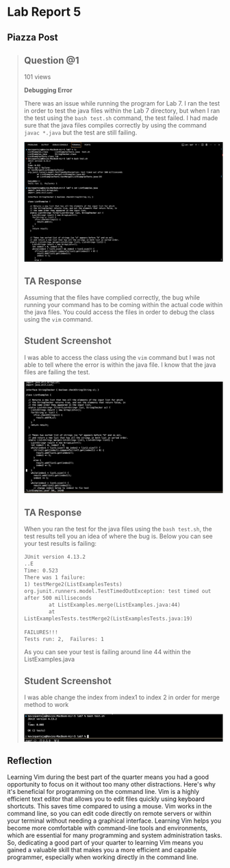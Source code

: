 # Lab Report 5

## Piazza Post

> ## **Question @1**
> 
> 101 views
>
> **Debugging Error**
>
> There was an issue while running the program for Lab 7. I ran the test in order to test the java files within the Lab 7 directory, but when I ran the test using the `bash test.sh` command, the test failed. I had made sure that the java files compiles correctly by using the command `javac *.java` but the test are still failing.
>
> ![Image](https://github.com/Kpantoja2905/cse15l-lab-reports/blob/main/Screenshot%202024-06-05%20at%205.10.36%20PM.png?raw=true)
>
> ## TA Response
> 
>Assuming that the files have complied correctly, the bug while running your command has to be coming within the actual code within the java files. You could access the files in order to debug the class using the `vim` command.
>
> ## Student Screenshot
>
> I was able to access the class using the `vim` command but I was not able to tell where the error is within the java file. I know that the java files are failing the test.
> 
> ![Image](https://github.com/Kpantoja2905/cse15l-lab-reports/blob/main/Screenshot%202024-06-05%20at%205.53.01%20PM.png?raw=true)
>
>  ## TA Response
>
> When you ran the test for the java files using the `bash test.sh`, the test results tell you an idea of where the bug is. Below you can see your test results is failing:
>
> ```
> JUnit version 4.13.2
> ..E
> Time: 0.523
> There was 1 failure:
> 1) testMerge2(ListExamplesTests)
> org.junit.runners.model.TestTimedOutException: test timed out after 500 milliseconds
>         at ListExamples.merge(ListExamples.java:44)
>         at ListExamplesTests.testMerge2(ListExamplesTests.java:19)
>
> FAILURES!!!
> Tests run: 2,  Failures: 1
> ```
>
> As you can see your test is failing around line 44 within the ListExamples.java
>
> ## Student Screenshot
>
> I was able change the index from index1 to index 2 in order for merge method to work
> 
> ![Image](https://github.com/Kpantoja2905/cse15l-lab-reports/blob/main/Screenshot%202024-06-05%20at%205.51.47%20PM.png?raw=true)

## Reflection 

Learning Vim during the best part of the quarter means you had a good opportunity to focus on it without too many other distractions. Here's why it's beneficial for programming on the command line. Vim is a highly efficient text editor that allows you to edit files quickly using keyboard shortcuts. This saves time compared to using a mouse. Vim works in the command line, so you can edit code directly on remote servers or within your terminal without needing a graphical interface. Learning Vim helps you become more comfortable with command-line tools and environments, which are essential for many programming and system administration tasks. So, dedicating a good part of your quarter to learning Vim means you gained a valuable skill that makes you a more efficient and capable programmer, especially when working directly in the command line.

